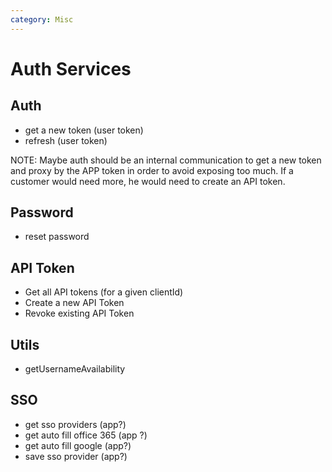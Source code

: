 ```yaml
---
category: Misc
---
```


# Auth Services

## Auth

- get a new token (user token)
- refresh (user token)

NOTE: Maybe auth should be an internal communication to get a new token and proxy by the APP token in order to avoid exposing too much. If a customer would need more, he would need to create an API token.

## Password

- reset password

## API Token

- Get all API tokens (for a given clientId)
- Create a new API Token
- Revoke existing API Token

## Utils

- getUsernameAvailability

## SSO

- get sso providers (app?)
- get auto fill office 365 (app ?)
- get auto fill google (app?)
- save sso provider (app?)
